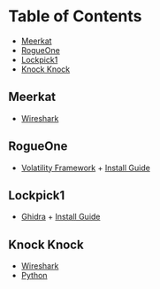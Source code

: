 # Table of Contents

* [Meerkat](https://github.com/Jacob-Hegy/HTB-Write-Ups/edit/main/Tool%20List.md##Meerkat)
* [RogueOne](https://github.com/Jacob-Hegy/HTB-Write-Ups/edit/main/Tool%20List.md##RogueOne)
* [Lockpick1](https://github.com/Jacob-Hegy/HTB-Write-Ups/edit/main/Tool%20List.md##Lockpick1)
* [Knock Knock](https://github.com/Jacob-Hegy/HTB-Write-Ups/edit/main/Tool%20List.md##Knock%20Knock)

## Meerkat

* [Wireshark](https://www.wireshark.org/download.html)

## RogueOne

* [Volatility Framework](https://github.com/volatilityfoundation/volatility3/releases) + [Install Guide](https://www.varonis.com/blog/how-to-use-volatility)

## Lockpick1

* [Ghidra](https://github.com/NationalSecurityAgency/ghidra/releases) + [Install Guide](https://ghidra-sre.org/InstallationGuide.html)

## Knock Knock

* [Wireshark](https://www.wireshark.org/download.html)
* [Python](https://www.python.org/downloads/)
